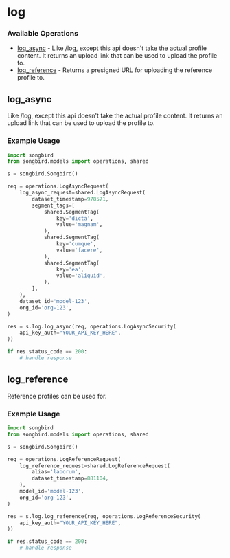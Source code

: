 # log

### Available Operations

* [log_async](#log_async) - Like /log, except this api doesn't take the actual profile content. It returns an upload link that can be used to upload the profile to.
* [log_reference](#log_reference) - Returns a presigned URL for uploading the reference profile to.

## log_async

Like /log, except this api doesn't take the actual profile content. It returns an upload link that can be used to upload the profile to.

### Example Usage

```python
import songbird
from songbird.models import operations, shared

s = songbird.Songbird()

req = operations.LogAsyncRequest(
    log_async_request=shared.LogAsyncRequest(
        dataset_timestamp=978571,
        segment_tags=[
            shared.SegmentTag(
                key='dicta',
                value='magnam',
            ),
            shared.SegmentTag(
                key='cumque',
                value='facere',
            ),
            shared.SegmentTag(
                key='ea',
                value='aliquid',
            ),
        ],
    ),
    dataset_id='model-123',
    org_id='org-123',
)

res = s.log.log_async(req, operations.LogAsyncSecurity(
    api_key_auth="YOUR_API_KEY_HERE",
))

if res.status_code == 200:
    # handle response
```

## log_reference

Reference profiles can be used for.

### Example Usage

```python
import songbird
from songbird.models import operations, shared

s = songbird.Songbird()

req = operations.LogReferenceRequest(
    log_reference_request=shared.LogReferenceRequest(
        alias='laborum',
        dataset_timestamp=881104,
    ),
    model_id='model-123',
    org_id='org-123',
)

res = s.log.log_reference(req, operations.LogReferenceSecurity(
    api_key_auth="YOUR_API_KEY_HERE",
))

if res.status_code == 200:
    # handle response
```
